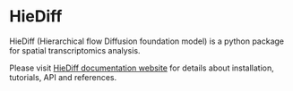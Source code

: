 # HieDiff

HieDiff (Hierarchical flow Diffusion foundation model) is a python package for spatial transcriptomics analysis.

Please visit [HieDiff documentation website](https://hiediff.readthedocs.io/) for details about installation, tutorials, API and references.
